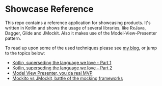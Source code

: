 # Showcase Reference
This repo contains a reference application for showcasing products. It's written in Kotlin and shows the usage of several libraries, like RxJava, Dagger, Glide and JMockit. Also it makes use of the Model-View-Presenter pattern.

To read up upon some of the used techniques please see [my blog](http://www.endran.nl/blog), or jump to the topics below:
 - [Kotlin, superseding the language we love - Part 1](http://endran.nl/blog/kotlin-superseding-the-language-we-love-1/)
 - [Kotlin, superseding the language we love - Part 2](http://endran.nl/blog/kotlin-super-seeding-the-language-we-love-2/)
 - [Model View Presenter, you da real MVP](http://endran.nl/blog/model-view-presenter-you-da-real-mvp/)
 - [Mockito vs JMockit, battle of the mocking frameworks](http://endran.nl/blog/mockito-vs-jmockit/)